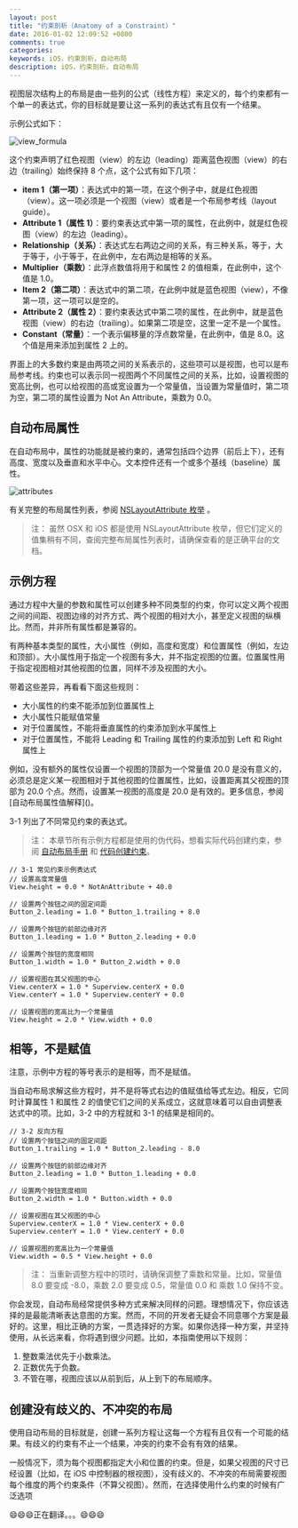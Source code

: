 ```yaml
---
layout: post
title: "约束剖析（Anatomy of a Constraint）"
date: 2016-01-02 12:09:52 +0800
comments: true
categories: 
keywords: iOS，约束剖析，自动布局
description: iOS，约束剖析，自动布局
---
```


视图层次结构上的布局是由一些列的公式（线性方程）来定义的，每个约束都有一个单一的表达式，你的目标就是要让这一系列的表达式有且仅有一个结果。

示例公式如下：

<!--more-->

![view_formula](https://developer.apple.com/library/ios/documentation/UserExperience/Conceptual/AutolayoutPG/Art/view_formula_2x.png)

这个约束声明了红色视图（view）的左边（leading）距离蓝色视图（view）的右边（trailing）始终保持 8 个点，这个公式有如下几项：

* **item 1（第一项）**：表达式中的第一项，在这个例子中，就是红色视图（view）。这一项必须是一个视图（view）或者是一个布局参考线（layout guide）。
* **Attribute 1（属性 1）**：要约束表达式中第一项的属性，在此例中，就是红色视图（view）的左边（leading）。
* **Relationship（关系）**：表达式左右两边之间的关系，有三种关系，等于，大于等于，小于等于，在此例中，左右两边是相等的关系。
* **Multiplier（乘数）**：此浮点数值将用于和属性 2 的值相乘，在此例中，这个值是 1.0。
* **Item 2（第二项）**：表达式中的第二项，在此例中就是蓝色视图（view），不像第一项，这一项可以是空的。
* **Attribute 2（属性 2）**：要约束表达式中第二项的属性，在此例中，就是蓝色视图（view）的右边（trailing）。如果第二项是空，这里一定不是一个属性。
* **Constant（常量）**：一个表示偏移量的浮点数常量，在此例中，值是 8.0。这个值是用来添加到属性 2 上的。

<p></p>
界面上的大多数约束是由两项之间的关系表示的，这些项可以是视图，也可以是布局参考线。约束也可以表示同一视图两个不同属性之间的关系，比如，设置视图的宽高比例，也可以给视图的高或宽设置为一个常量值，当设置为常量值时，第二项为空，第二项的属性设置为 Not An Attribute，乘数为 0.0。

## 自动布局属性

在自动布局中，属性的功能就是被约束的，通常包括四个边界（前后上下），还有高度、宽度以及垂直和水平中心。文本控件还有一个或多个基线（baseline）属性。

![attributes](https://developer.apple.com/library/ios/documentation/UserExperience/Conceptual/AutolayoutPG/Art/attributes_2x.png)

有关完整的布局属性列表，参阅 [NSLayoutAttribute 枚举](https://developer.apple.com/library/ios/documentation/AppKit/Reference/NSLayoutConstraint_Class/index.html#//apple_ref/c/tdef/NSLayoutAttribute) 。

> 注：
> 虽然 OSX 和 iOS 都是使用 NSLayoutAttribute 枚举，但它们定义的值集稍有不同，查阅完整布局属性列表时，请确保查看的是正确平台的文档。


## 示例方程

通过方程中大量的参数和属性可以创建多种不同类型的约束，你可以定义两个视图之间的间距、视图边缘的对齐方式、两个视图的相对大小，甚至定义视图的纵横比。然而，并非所有属性都是兼容的。

有两种基本类型的属性，大小属性（例如，高度和宽度）和位置属性（例如，左边和顶部）。大小属性用于指定一个视图有多大，并不指定视图的位置。位置属性用于指定视图相对其他视图的位置，同样不涉及视图的大小。

带着这些差异，再看看下面这些规则：

* 大小属性的约束不能添加到位置属性上
* 大小属性只能赋值常量
* 对于位置属性，不能将垂直属性的约束添加到水平属性上
* 对于位置属性，不能将 Leading 和 Trailing 属性的约束添加到 Left 和 Right 属性上

<p></p>
例如，没有额外的属性仅设置一个视图的顶部为一个常量值 20.0 是没有意义的，必须总是定义某一视图相对于其他视图的位置属性，比如，设置距离其父视图的顶部为 20.0 个点。然而，设置某一视图的高度是 20.0 是有效的。更多信息，参阅 [自动布局属性值解释]()。

3-1 列出了不同常见约束的表达式。

> 注：
> 本章节所有示例方程都是使用的伪代码，想看实际代码创建约束，参阅 [自动布局手册]() 和 [代码创建约束]()。

```objc
// 3-1 常见约束示例表达式
// 设置高度常量值
View.height = 0.0 * NotAnAttribute + 40.0
 
// 设置两个按钮之间的固定间距
Button_2.leading = 1.0 * Button_1.trailing + 8.0
 
// 设置两个按钮的前部边缘对齐
Button_1.leading = 1.0 * Button_2.leading + 0.0
 
// 设置两个按钮的宽度相同
Button_1.width = 1.0 * Button_2.width + 0.0
 
// 设置视图在其父视图的中心
View.centerX = 1.0 * Superview.centerX + 0.0
View.centerY = 1.0 * Superview.centerY + 0.0
 
// 设置视图的宽高比为一个常量值
View.height = 2.0 * View.width + 0.0
```

## 相等，不是赋值

注意，示例中方程的等号表示的是相等，而不是赋值。

当自动布局求解这些方程时，并不是将等式右边的值赋值给等式左边。相反，它同时计算属性 1 和属性 2 的值使它们之间的关系成立，这就意味着可以自由调整表达式中的项。比如，3-2 中的方程就和 3-1 的结果是相同的。

```objc
// 3-2 反向方程
// 设置两个按钮之间的固定间距
Button_1.trailing = 1.0 * Button_2.leading - 8.0
 
// 设置两个按钮的前部边缘对齐
Button_2.leading = 1.0 * Button_1.leading + 0.0
 
// 设置两个按钮宽度相同
Button_2.width = 1.0 * Button.width + 0.0
 
// 设置视图在其父视图的中心
Superview.centerX = 1.0 * View.centerX + 0.0
Superview.centerY = 1.0 * View.centerY + 0.0
 
// 设置视图的宽高比为一个常量值
View.width = 0.5 * View.height + 0.0
```

> 注：
> 当重新调整方程中的项时，请确保调整了乘数和常量。比如，常量值 8.0 要变成 -8.0，乘数 2.0 要变成 0.5，常量值 0.0 和 乘数 1.0 保持不变。

你会发现，自动布局经常提供多种方式来解决同样的问题。理想情况下，你应该选择的是最能清晰表达意图的方案。然而，不同的开发者无疑会不同意哪个方案是最好的。这里，相比正确的方案，一贯选择好的方案。如果你选择一种方案，并坚持使用，从长远来看，你将遇到很少问题。比如，本指南使用以下规则：

1. 整数乘法优先于小数乘法。
2. 正数优先于负数。
3. 不管在哪，视图应该以从前到后，从上到下的布局顺序。

## 创建没有歧义的、不冲突的布局

使用自动布局的目标就是，创建一系列方程让这每一个方程有且仅有一个可能的结果。有歧义的约束有不止一个结果，冲突的约束不会有有效的结果。

一般情况下，须为每个视图都指定大小和位置的约束。但是，如果父视图的尺寸已经设置（比如，在 iOS 中控制器的根视图），没有歧义的、不冲突的布局需要视图每个维度的两个约束条件（不算父视图）。然而，在选择使用什么约束的时候有广泛选项

😄😄😄正在翻译。。。😄😄😄


